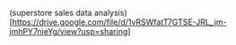 (superstore sales data analysis)[https://drive.google.com/file/d/1vRSWfatT7GTSE-JRL_jm-jmhPY7nieYg/view?usp=sharing]
